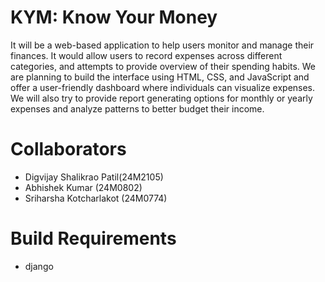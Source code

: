 # KYM: Know Your Money

It will be a web-based application to help users monitor and manage their finances.
It would allow users to record expenses across different categories, and attempts to provide overview of their spending habits. We are planning to build the interface using HTML, CSS, and JavaScript and offer a user-friendly dashboard where individuals can visualize expenses. We will also try to provide report generating options for monthly or yearly expenses and analyze patterns to better budget their income.

# Collaborators

- Digvijay Shalikrao Patil(24M2105)
- Abhishek Kumar (24M0802)
- Sriharsha Kotcharlakot (24M0774)

# Build Requirements

- django
